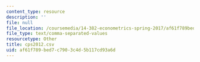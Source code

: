 ```yaml
---
content_type: resource
description: ''
file: null
file_location: /coursemedia/14-382-econometrics-spring-2017/af61f789bed7c7903c4d5b117cd93a6d_cps2012.csv
file_type: text/comma-separated-values
resourcetype: Other
title: cps2012.csv
uid: af61f789-bed7-c790-3c4d-5b117cd93a6d
---
```

